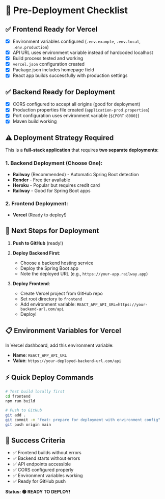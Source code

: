# 🚀 Pre-Deployment Checklist

## ✅ Frontend Ready for Vercel

- [x] Environment variables configured (`.env.example`, `.env.local`, `.env.production`)
- [x] API URL uses environment variable instead of hardcoded localhost
- [x] Build process tested and working
- [x] `vercel.json` configuration created
- [x] Package.json includes homepage field
- [x] React app builds successfully with production settings

## ✅ Backend Ready for Deployment

- [x] CORS configured to accept all origins (good for deployment)
- [x] Production properties file created (`application-prod.properties`)
- [x] Port configuration uses environment variable (`${PORT:8080}`)
- [x] Maven build working

## ⚠️ Deployment Strategy Required

This is a **full-stack application** that requires **two separate deployments**:

### 1. Backend Deployment (Choose One):
- **Railway** (Recommended) - Automatic Spring Boot detection
- **Render** - Free tier available
- **Heroku** - Popular but requires credit card
- **Railway** - Good for Spring Boot apps

### 2. Frontend Deployment:
- **Vercel** (Ready to deploy!)

## 🔧 Next Steps for Deployment

1. **Push to GitHub** (ready!)
2. **Deploy Backend First**:
   - Choose a backend hosting service
   - Deploy the Spring Boot app
   - Note the deployed URL (e.g., `https://your-app.railway.app`)

3. **Deploy Frontend**:
   - Create Vercel project from GitHub repo
   - Set root directory to `frontend`
   - Add environment variable: `REACT_APP_API_URL=https://your-backend-url.com/api`
   - Deploy!

## 📋 Environment Variables for Vercel

In Vercel dashboard, add this environment variable:
- **Name**: `REACT_APP_API_URL`
- **Value**: `https://your-deployed-backend-url.com/api`

## ⚡ Quick Deploy Commands

```bash
# Test build locally first
cd frontend
npm run build

# Push to GitHub
git add .
git commit -m "feat: prepare for deployment with environment config"
git push origin main
```

## 🎯 Success Criteria

- ✅ Frontend builds without errors
- ✅ Backend starts without errors  
- ✅ API endpoints accessible
- ✅ CORS configured properly
- ✅ Environment variables working
- ✅ Ready for GitHub push

**Status: 🟢 READY TO DEPLOY!**